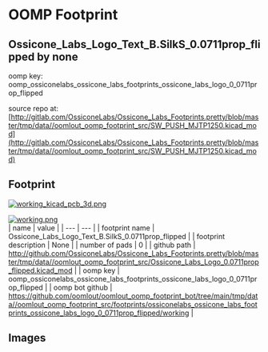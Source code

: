 # OOMP Footprint  
## Ossicone_Labs_Logo_Text_B.SilkS_0.0711prop_flipped  by none  
  
oomp key: oomp_ossiconelabs_ossicone_labs_footprints_ossicone_labs_logo_0_0711prop_flipped  
  
source repo at: [http://gitlab.com/OssiconeLabs/Ossicone_Labs_Footprints.pretty/blob/master/tmp/data//oomlout_oomp_footprint_src/SW_PUSH_MJTP1250.kicad_mod](http://gitlab.com/OssiconeLabs/Ossicone_Labs_Footprints.pretty/blob/master/tmp/data//oomlout_oomp_footprint_src/SW_PUSH_MJTP1250.kicad_mod)  
## Footprint  
  
[![working_kicad_pcb_3d.png](working_kicad_pcb_3d_600.png)](working_kicad_pcb_3d.png)  
  
[![working.png](working_600.png)](working.png)  
| name | value | 
| --- | --- | 
| footprint name | Ossicone_Labs_Logo_Text_B.SilkS_0.0711prop_flipped | 
| footprint description | None | 
| number of pads | 0 | 
| github path | http://github.com/OssiconeLabs/Ossicone_Labs_Footprints.pretty/blob/master/tmp/data//oomlout_oomp_footprint_src/Ossicone_Labs_Logo_0.0711prop_flipped.kicad_mod | 
| oomp key | oomp_ossiconelabs_ossicone_labs_footprints_ossicone_labs_logo_0_0711prop_flipped | 
| oomp bot github | https://github.com/oomlout/oomlout_oomp_footprint_bot/tree/main/tmp/data//oomlout_oomp_footprint_src/footprints/ossiconelabs_ossicone_labs_footprints_ossicone_labs_logo_0_0711prop_flipped/working | 
## Images  
